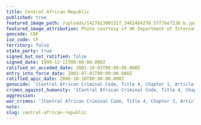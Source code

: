 ```yaml
---
title: Central African Republic
published: true
featured_image_path: /uploads/1427823801317_3462484278_57f76e7238_b.jpg
featured_image_attribution: Photo courtesy of UK Department of International Development
geocode: CAF
iso_code: CF
territory: false
state_party: true
signed_but_not_ratified: false
signed_date: 1999-12-11T00:00:00.000Z
ratified_or_acceded_date: 2001-10-03T00:00:00.000Z
entry_into_force_date: 2002-07-01T00:00:00.000Z
ratified_apic_date: 2006-10-10T00:00:00.000Z
genocide: '[Central African Criminal Code, Title 4, Chapter 1, Article 152](http://iccdb.webfactional.com/documents/implementations/pdf/Central_African_Republic-Penal_code_AB_04072012.pdf)'
crimes_against_humanity: '[Central African Criminal Code, Title 4, Chapter 2, Article 153](http://iccdb.webfactional.com/documents/implementations/pdf/Central_African_Republic-Penal_code_AB_04072012.pdf)'
aggression:
war_crimes: '[Central African Criminal Code, Title 4, Chapter 3, Article 154](http://iccdb.webfactional.com/documents/implementations/pdf/Central_African_Republic-Penal_code_AB_04072012.pdf)'
note:
slug: central-african-republic
---
```



